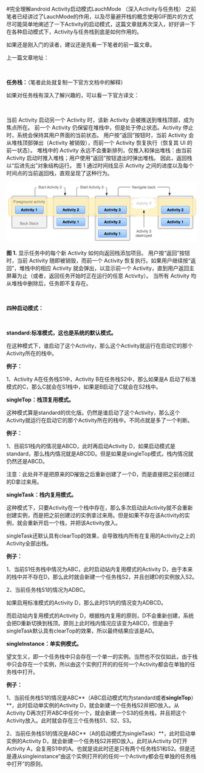 #完全理解android Activity启动模式LauchMode （深入Activity与任务栈）
之前笔者已经讲过了LauchMode的作用，以及尽量避开栈的概念使用GIF图片的方式尽可能简单地阐述了一下Activity的启动模式，这篇文章就再次深入，好好讲一下在各种启动模式下，Activity与任务栈到底是如何作用的。

如果还是刚入门的读者，建议还是先看一下笔者的前一篇文章。

上一篇文章地址：

 

**任务栈：**（笔者此处就复制一下官方文档中的解释）

如果对任务栈有深入了解兴趣的，可以看一下官方译文：



 

当前 Activity 启动另一个 Activity 时，该新 Activity 会被推送到堆栈顶部，成为焦点所在。 前一个 Activity 仍保留在堆栈中，但是处于停止状态。Activity 停止时，系统会保持其用户界面的当前状态。 用户按“返回”按钮时，当前 Activity 会从堆栈顶部弹出（Activity 被销毁），而前一个 Activity 恢复执行（恢复其 UI 的前一状态）。 堆栈中的 Activity 永远不会重新排列，仅推入和弹出堆栈：由当前 Activity 启动时推入堆栈；用户使用“返回”按钮退出时弹出堆栈。 因此，返回栈以“后进先出”对象结构运行。 图 1 通过时间线显示 Activity 之间的进度以及每个时间点的当前返回栈，直观呈现了这种行为。

<img alt="" class="has" src="https://raw.githubusercontent.com/Double2hao/xujiajia_blog/main/img/1530.png">

**图 1.** 显示任务中的每个新 Activity 如何向返回栈添加项目。 用户按“返回”按钮时，当前 Activity 随即被销毁，而前一个 Activity 恢复执行。如果用户继续按“返回”，堆栈中的相应 Activity 就会弹出，以显示前一个 Activity，直到用户返回主屏幕为止（或者，返回任务开始时正在运行的任意 Activity）。 当所有 Activity 均从堆栈中删除后，任务即不复存在。

 

**四种启动模式：**

 

**standard:标准模式，这也是系统的默认模式。**

在这种模式下，谁启动了这个Activity，那么这个Activity就运行在启动它的那个Activity所在的栈中。

**例子：**

1、Activity A在任务栈S1中，Activity B在任务栈S2中，那么如果是A 启动了标准模式的C，那么C就会在S1栈中，如果是B启动了C就会在S2栈中。

**singleTop：栈顶复用模式。**

这种模式算是standard的优化版。仍然是谁启动了这个Activity，那么这个Activity就运行在启动它的那个Activity所在的栈中。不同点就是多了一个判断。

**例子：**

1、目前S1栈内的情况是ABCD，此时再启动Activity D，如果启动模式是standard，那么栈内情况就是ABCDD。但是如果是singleTop模式，栈内情况就仍然还是ABCD。

注意：此处并不是把原来的D摧毁之后重新创建了一个D，而是直接把之前创建过的D拿过来用。

**singleTask：栈内复用模式。**

这种模式下，只要Activity在一个栈中存在，那么多次启动此Activity就不会重新创建实例，而是把之前创建过的实例拿过来用。但是如果不存在该Activity的实例，就会重新开启一个栈，并把该Activity放入。

singleTask还默认具有clearTop的效果，会导致栈内所有在复用的Activity之上的Activity全部出栈。

**例子：**

1、当前S1任务栈中情况为ABC，此时启动站内复用模式的Activity D，由于本来的栈中并不存在D，那么此时就会新建一个任务栈S2，并且创建D的实例放入S2。

2、当前任务栈S1的情况为ADBC。

如果启用标准模式的Activity D，那么此时S1内的情况变为ADBCD。

而启动站内复用模式的Activity D，根据栈内复用的原则，D不会重新创建，系统会把D重新切换到栈顶。原则上此时栈内情况应该变为ABCD，但是由于singleTask默认具有clearTop的效果，所以最终结果应该是AD。

**singleInstance：单实例模式。**

望文生义，即一个任务栈中只会存在一个单一的实例。当然也不仅仅如此，由于栈中只会存在一个实例，所以由这个实例打开的的任何一个Activity都会在单独的任务栈中打开。

**例子：**

1、当前任务栈S1的情况是ABC**（ABC启动模式均为standard或者****singleTop****）**，此时启动单实例的Activity D，就会新建一个任务栈S2并把D放入。从Activity D再次打开ABC中任何一个，就会新建一个S3的任务栈，并且把这个Activity放入。此时就会存在三个任务栈S1、S2、S3。

2、当前任务栈S1的情况是ABC**（A的启动模式为singleTask）**，此时启动单实例的Activity D，就会新建一个任务栈S2并把D放入。此时从Activity D打开Activity A，会复用S1中的A。也就是说此时还是只有两个任务栈S1和S2。但是还是遵从singleinstance“由这个实例打开的的任何一个Activity都会在单独的任务栈中打开”的原则。